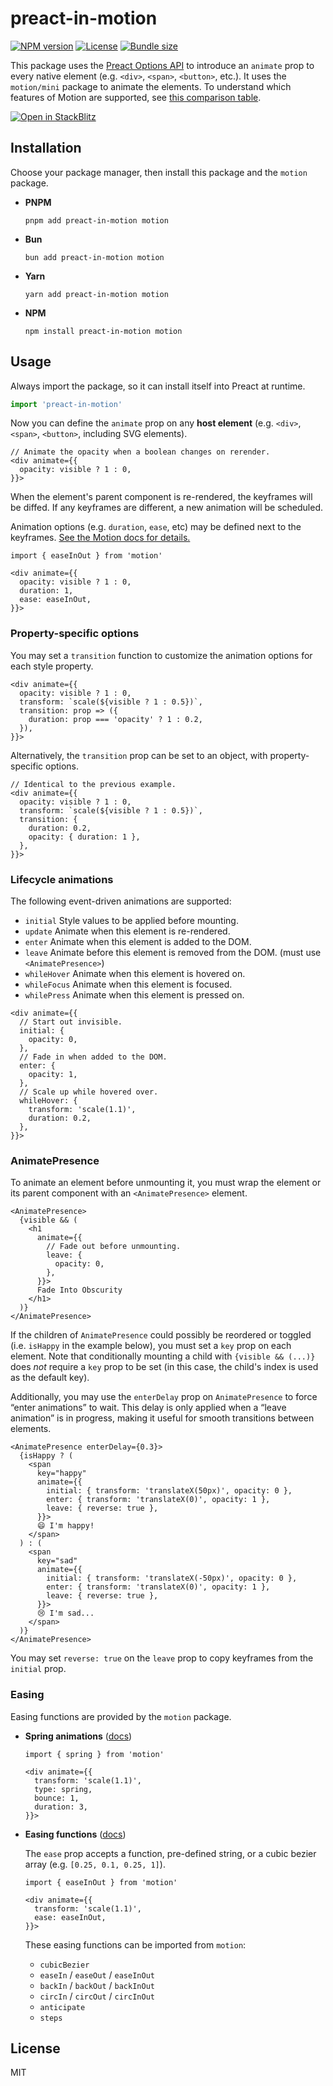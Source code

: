 # preact-in-motion

[![NPM version](https://img.shields.io/npm/v/preact-in-motion.svg?style=flat&colorA=080f12&colorB=1fa669)](https://www.npmjs.com/package/preact-in-motion)
[![License](https://img.shields.io/github/license/alloc/preact-in-motion.svg?style=flat&colorA=080f12&colorB=1fa669)](https://github.com/alloc/preact-in-motion/blob/main/LICENSE)
[![Bundle size](https://deno.bundlejs.com/badge?q=preact-in-motion@latest)](https://bundlejs.com/?q=preact-in-motion)

This package uses the [Preact Options API](https://preactjs.com/guide/v10/options/) to introduce an `animate` prop to every native element (e.g. `<div>`, `<span>`, `<button>`, etc.). It uses the `motion/mini` package to animate the elements. To understand which features of Motion are supported, see [this comparison table](https://motion.dev/docs/feature-comparison#comparison-table).

[![Open in StackBlitz](https://developer.stackblitz.com/img/open_in_stackblitz.svg)](https://stackblitz.com/github/alloc/preact-in-motion/tree/examples?file=src/pages/index.tsx)

## Installation

Choose your package manager, then install this package and the `motion` package.

- **PNPM**

  ```
  pnpm add preact-in-motion motion
  ```

- **Bun**

  ```
  bun add preact-in-motion motion
  ```

- **Yarn**

  ```
  yarn add preact-in-motion motion
  ```

- **NPM**
  ```
  npm install preact-in-motion motion
  ```

## Usage

Always import the package, so it can install itself into Preact at runtime.

```ts
import 'preact-in-motion'
```

Now you can define the `animate` prop on any **host element** (e.g. `<div>`, `<span>`, `<button>`, including SVG elements).

```tsx
// Animate the opacity when a boolean changes on rerender.
<div animate={{
  opacity: visible ? 1 : 0,
}}>
```

When the element's parent component is re-rendered, the keyframes will be diffed. If any keyframes are different, a new animation will be scheduled.

Animation options (e.g. `duration`, `ease`, etc) may be defined next to the keyframes. [See the Motion docs for details.](https://motion.dev/docs/animate#options)

```tsx
import { easeInOut } from 'motion'

<div animate={{
  opacity: visible ? 1 : 0,
  duration: 1,
  ease: easeInOut,
}}>
```

### Property-specific options

You may set a `transition` function to customize the animation options for each style property.

```tsx
<div animate={{
  opacity: visible ? 1 : 0,
  transform: `scale(${visible ? 1 : 0.5})`,
  transition: prop => ({
    duration: prop === 'opacity' ? 1 : 0.2,
  }),
}}>
```

Alternatively, the `transition` prop can be set to an object, with property-specific options.

```tsx
// Identical to the previous example.
<div animate={{
  opacity: visible ? 1 : 0,
  transform: `scale(${visible ? 1 : 0.5})`,
  transition: {
    duration: 0.2,
    opacity: { duration: 1 },
  },
}}>
```

### Lifecycle animations

The following event-driven animations are supported:

- `initial`
  Style values to be applied before mounting.
- `update`
  Animate when this element is re-rendered.
- `enter`
  Animate when this element is added to the DOM.
- `leave`
  Animate before this element is removed from the DOM. (must use `<AnimatePresence>`)
- `whileHover`
  Animate when this element is hovered on.
- `whileFocus`
  Animate when this element is focused.
- `whilePress`
  Animate when this element is pressed on.

```tsx
<div animate={{
  // Start out invisible.
  initial: {
    opacity: 0,
  },
  // Fade in when added to the DOM.
  enter: {
    opacity: 1,
  },
  // Scale up while hovered over.
  whileHover: {
    transform: 'scale(1.1)',
    duration: 0.2,
  },
}}>
```

### AnimatePresence

To animate an element before unmounting it, you must wrap the element or its parent component with an `<AnimatePresence>` element.

```tsx
<AnimatePresence>
  {visible && (
    <h1
      animate={{
        // Fade out before unmounting.
        leave: {
          opacity: 0,
        },
      }}>
      Fade Into Obscurity
    </h1>
  )}
</AnimatePresence>
```

If the children of `AnimatePresence` could possibly be reordered or toggled (i.e. `isHappy` in the example below), you must set a `key` prop on each element. Note that conditionally mounting a child with `{visible && (...)}` does _not_ require a `key` prop to be set (in this case, the child's index is used as the default key).

Additionally, you may use the `enterDelay` prop on `AnimatePresence` to force “enter animations” to wait. This delay is only applied when a “leave animation” is in progress, making it useful for smooth transitions between elements.

```tsx
<AnimatePresence enterDelay={0.3}>
  {isHappy ? (
    <span
      key="happy"
      animate={{
        initial: { transform: 'translateX(50px)', opacity: 0 },
        enter: { transform: 'translateX(0)', opacity: 1 },
        leave: { reverse: true },
      }}>
      😄 I'm happy!
    </span>
  ) : (
    <span
      key="sad"
      animate={{
        initial: { transform: 'translateX(-50px)', opacity: 0 },
        enter: { transform: 'translateX(0)', opacity: 1 },
        leave: { reverse: true },
      }}>
      😢 I'm sad...
    </span>
  )}
</AnimatePresence>
```

You may set `reverse: true` on the `leave` prop to copy keyframes from the `initial` prop.

### Easing

Easing functions are provided by the `motion` package.

- **Spring animations** ([docs](https://motion.dev/docs/spring))

  ```tsx
  import { spring } from 'motion'

  <div animate={{
    transform: 'scale(1.1)',
    type: spring,
    bounce: 1,
    duration: 3,
  }}>
  ```

- **Easing functions** ([docs](https://motion.dev/docs/easing-functions))

  The `ease` prop accepts a function, pre-defined string, or a cubic bezier array (e.g. `[0.25, 0.1, 0.25, 1]`).

  ```tsx
  import { easeInOut } from 'motion'

  <div animate={{
    transform: 'scale(1.1)',
    ease: easeInOut,
  }}>
  ```

  These easing functions can be imported from `motion`:
  - `cubicBezier`
  - `easeIn` / `easeOut` / `easeInOut`
  - `backIn` / `backOut` / `backInOut`
  - `circIn` / `circOut` / `circInOut`
  - `anticipate`
  - `steps`

## License

MIT
